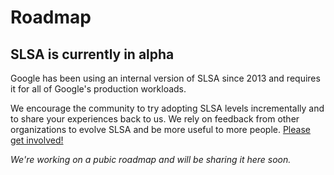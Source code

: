 # Roadmap

## SLSA is currently in alpha

<span class="subtitle">

Google has been using an internal version of SLSA since 2013 and requires it for all of Google's production workloads.

</span>

We encourage the community to try adopting SLSA levels incrementally and to share your experiences back to us. We rely on feedback from other organizations to evolve SLSA and be more useful to more people. [Please get involved!](getinvolved.md)

_We're working on a pubic roadmap and will be sharing it here soon._
